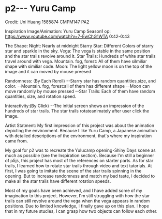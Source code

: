 # p2--- Yuru Camp

Credit: Uni Huang 1585874
CMPM147 PA2

Inspiration Image/Animation:
Yuru Camp Season1 op: https://www.youtube.com/watch?v=7-EwChG1WTA    0:42-0:43

The Shape:
Night: Nearly at midnight
Starry Star: Different Colors of starry star and sparkle in the sky.
Vega: The vega is stable in the same position and the star trails revolve around it.
Star Trails: Hundreds of white star trails travel around with vega.
Mountain. fog, forest: All of them have silmiliar shape with similiar code.
Moon: The light yellow moon is on the top of the image and it can moved by mouse preesed

Randomness: (By Each Reroll)
--Starry star has random quantities,size, and color.
--Mountain. fog, forest:all of them has different shape
--Moon can move randomly by mouse pressed
--Star Trails: Each of them have random quantities, size, and rotation speed.

Interactivity:(By Click)
--The initial screen shows an impression of the hundreds of star trails. The star trails rotateanimately after user click the image.

Artist Statment:
My first impression of this project was about the animation depicting the environment. 
Because I like Yuru Camp, a Japanese animation with detailed descriptions of the environment, 
that's where my inspiration came from.

My goal for p2 was to recreate the Yulucamp opening-Shiny Days scene as much as possible (see the Inspiration section).
Because I'm still a beginner of p5js, this project has most of the references on starter parts. As for star trails,
I learned how to rotate star trails through video and text tutorials. At first, I was going to imitate the scene of the star trails 
spinning in the opening. But to increase randomness and match my bad taste, I decided to make all the star trails have different 
rotation speeds.

Most of my goals have been achieved, and I have added some of my imagination to this project. However, I'm still struggling with how the star trails can still revolve around the vega when the vega appears in random positions. Due to limited knowledge, I finally gave up on this plan. I hope that in my future studies, I can grasp how two objects can follow each other.






